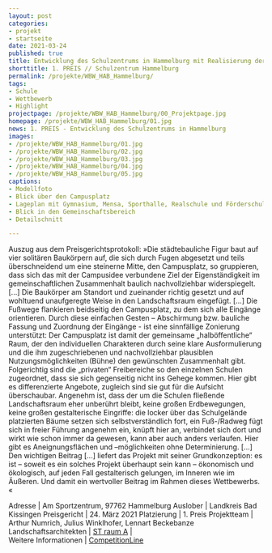 ```yaml
---
layout: post
categories:
- projekt
- startseite
date: 2021-03-24
published: true
title: Entwicklung des Schulzentrums in Hammelburg mit Realisierung der Neubauten Gymnasium, Mensa und Zweifachsporthalle
shorttitle: 1. PREIS // Schulzentrum Hammelburg
permalink: /projekte/WBW_HAB_Hammelburg/
tags: 
- Schule
- Wettbewerb 
- Highlight
projectpage: /projekte/WBW_HAB_Hammelburg/00_Projektpage.jpg
homepage: /projekte/WBW_HAB_Hammelburg/01.jpg
news: 1. PREIS - Entwicklung des Schulzentrums in Hammelburg
images:
- /projekte/WBW_HAB_Hammelburg/01.jpg
- /projekte/WBW_HAB_Hammelburg/02.jpg
- /projekte/WBW_HAB_Hammelburg/03.jpg
- /projekte/WBW_HAB_Hammelburg/04.jpg
- /projekte/WBW_HAB_Hammelburg/05.jpg
captions:
- Modellfoto
- Blick über den Campusplatz
- Lageplan mit Gymnasium, Mensa, Sporthalle, Realschule und Förderschule
- Blick in den Gemeinschaftsbereich
- Detailschnitt

---
```


Auszug aus dem Preisgerichtsprotokoll: »Die städtebauliche Figur baut auf vier solitären Baukörpern auf, die sich durch Fugen abgesetzt und teils überschneidend um eine steinerne Mitte, den Campusplatz, so gruppieren, dass sich das mit der Campusidee verbundene Ziel der Eigenständigkeit im gemeinschaftlichen Zusammenhalt baulich nachvollziehbar widerspiegelt. [...] Die Baukörper am Standort und zueinander richtig gesetzt und auf wohltuend unaufgeregte Weise in den Landschaftsraum eingefügt. [...] Die Fußwege flankieren beidseitig den Campusplatz, zu dem sich alle Eingänge orientieren. Durch diese einfachen Gesten – Abschirmung bzw. bauliche Fassung und Zuordnung der Eingänge - ist eine sinnfällige Zonierung unterstützt: Der Campusplatz ist damit der gemeinsame „halböffentliche“ Raum, der den individuellen Charakteren durch seine klare Ausformulierung und die ihm zugeschriebenen und nachvollziehbar plausiblen Nutzungsmöglichkeiten (Bühne) den gewünschten Zusammenhalt gibt. Folgerichtig sind die „privaten“ Freibereiche so den einzelnen Schulen zugeordnet, dass sie sich gegenseitig nicht ins Gehege kommen. Hier gibt es differenzierte Angebote, zugleich sind sie gut für die Aufsicht überschaubar. Angenehm ist, dass der um die Schulen fließende Landschaftsraum eher unberührt bleibt, keine großen Erdbewegungen, keine großen gestalterische Eingriffe: die locker über das Schulgelände platzierten Bäume setzen sich selbstverständlich fort, ein Fuß-/Radweg fügt sich in freier Führung angenehm ein, knüpft hier an, verbindet sich dort und wirkt wie schon immer da gewesen, kann aber auch anders verlaufen. Hier gibt es Aneignungsflächen und –möglichkeiten ohne Determinierung. [...] Den wichtigen Beitrag [...] liefert das Projekt mit seiner Grundkonzeption: es ist – soweit es ein solches Projekt überhaupt sein kann – ökonomisch und ökologisch, auf jeden Fall gestalterisch gelungen, im Inneren wie im Äußeren. Und damit ein wertvoller Beitrag im Rahmen dieses Wettbewerbs.
«


Adresse					|	Am Sportzentrum, 97762 Hammelburg
Auslober				|	Landkreis Bad Kissingen
Preisgericht			|	24. März 2021
Platzierung				|	1. Preis
Projektteam				|	Arthur Numrich, Julius Winklhofer, Lennart Beckebanze
Landschaftsarchitekten	|	[ST raum A](http://www.strauma.com)
                        |    
Weitere Informationen   |   [CompetitionLine](https://www.competitionline.com/de/news/ergebnisse/wettbewerbsergebnis-schule-388472.html) 
